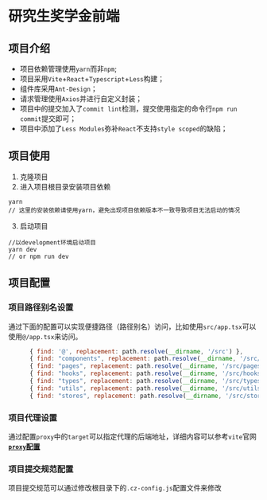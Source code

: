# 研究生奖学金前端

## 项目介绍

- 项目依赖管理使用`yarn`而非`npm`;
- 项目采用`Vite`+`React`+`Typescript`+`Less`构建；
- 组件库采用`Ant-Design`；
- 请求管理使用`Axios`并进行自定义封装；
- 项目中的提交加入了`commit lint`检测，提交使用指定的命令行`npm run commit`提交即可；
- 项目中添加了`Less Modules`弥补`React`不支持`style scoped`的缺陷；


## 项目使用

1. 克隆项目
2. 进入项目根目录安装项目依赖

```shell
yarn
// 这里的安装依赖请使用yarn，避免出现项目依赖版本不一致导致项目无法启动的情况
```

3. 启动项目

```
//以development环境启动项目
yarn dev
// or npm run dev
```

## 项目配置

### 项目路径别名设置

通过下面的配置可以实现便捷路径（路径别名）访问，比如使用`src/app.tsx`可以使用`@/app.tsx`来访问。

```js
      { find: '@', replacement: path.resolve(__dirname, '/src') },
      { find: "components", replacement: path.resolve(__dirname, '/src/components') },
      { find: "pages", replacement: path.resolve(__dirname, '/src/pages') },
      { find: "hooks", replacement: path.resolve(__dirname, '/src/hooks') },
      { find: "types", replacement: path.resolve(__dirname, '/src/types') },
      { find: "utils", replacement: path.resolve(__dirname, '/src/utils') },
      { find: "stores", replacement: path.resolve(__dirname, '/src/stores') },
```

### 项目代理设置

通过配置`proxy`中的`target`可以指定代理的后端地址，详细内容可以参考`vite`官网[**`proxy`配置**](https://cn.vitejs.dev/config/#server-proxy)

### 项目提交规范配置

项目提交规范可以通过修改根目录下的`.cz-config.js`配置文件来修改